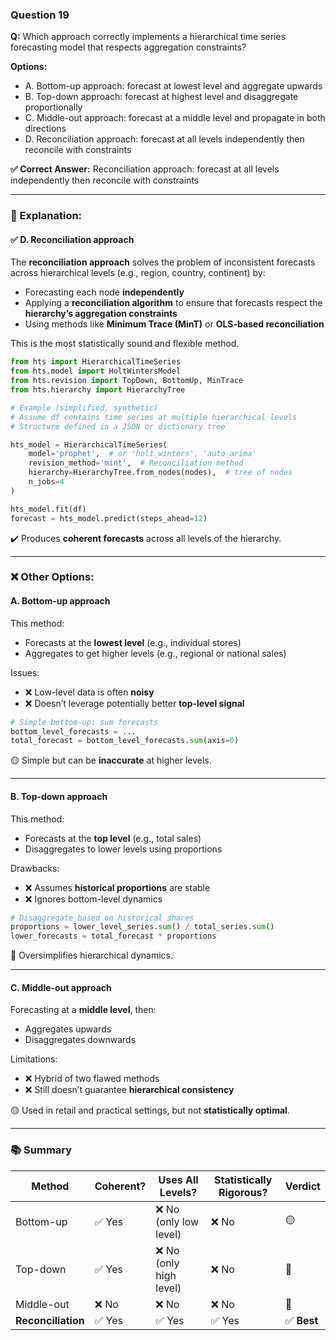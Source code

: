 ### **Question 19**

**Q:** Which approach correctly implements a hierarchical time series forecasting model that respects aggregation constraints?

**Options:**

* A. Bottom-up approach: forecast at lowest level and aggregate upwards
* B. Top-down approach: forecast at highest level and disaggregate proportionally
* C. Middle-out approach: forecast at a middle level and propagate in both directions
* D. Reconciliation approach: forecast at all levels independently then reconcile with constraints

**✅ Correct Answer:** Reconciliation approach: forecast at all levels independently then reconcile with constraints

---

### 🧠 Explanation:

#### ✅ D. **Reconciliation approach**

The **reconciliation approach** solves the problem of inconsistent forecasts across hierarchical levels (e.g., region, country, continent) by:

* Forecasting each node **independently**
* Applying a **reconciliation algorithm** to ensure that forecasts respect the **hierarchy’s aggregation constraints**
* Using methods like **Minimum Trace (MinT)** or **OLS-based reconciliation**

This is the most statistically sound and flexible method.

```python
from hts import HierarchicalTimeSeries
from hts.model import HoltWintersModel
from hts.revision import TopDown, BottomUp, MinTrace
from hts.hierarchy import HierarchyTree

# Example (simplified, synthetic)
# Assume df contains time series at multiple hierarchical levels
# Structure defined in a JSON or dictionary tree

hts_model = HierarchicalTimeSeries(
    model='prophet',  # or 'holt_winters', 'auto_arima'
    revision_method='mint',  # Reconciliation method
    hierarchy=HierarchyTree.from_nodes(nodes),  # tree of nodes
    n_jobs=4
)

hts_model.fit(df)
forecast = hts_model.predict(steps_ahead=12)
```

✔️ Produces **coherent forecasts** across all levels of the hierarchy.

---

### ❌ Other Options:

#### A. **Bottom-up approach**

This method:

* Forecasts at the **lowest level** (e.g., individual stores)
* Aggregates to get higher levels (e.g., regional or national sales)

Issues:

* ❌ Low-level data is often **noisy**
* ❌ Doesn’t leverage potentially better **top-level signal**

```python
# Simple bottom-up: sum forecasts
bottom_level_forecasts = ...
total_forecast = bottom_level_forecasts.sum(axis=0)
```

🟡 Simple but can be **inaccurate** at higher levels.

---

#### B. **Top-down approach**

This method:

* Forecasts at the **top level** (e.g., total sales)
* Disaggregates to lower levels using proportions

Drawbacks:

* ❌ Assumes **historical proportions** are stable
* ❌ Ignores bottom-level dynamics

```python
# Disaggregate based on historical shares
proportions = lower_level_series.sum() / total_series.sum()
lower_forecasts = total_forecast * proportions
```

🔴 Oversimplifies hierarchical dynamics.

---

#### C. **Middle-out approach**

Forecasting at a **middle level**, then:

* Aggregates upwards
* Disaggregates downwards

Limitations:

* ❌ Hybrid of two flawed methods
* ❌ Still doesn’t guarantee **hierarchical consistency**

🟡 Used in retail and practical settings, but not **statistically optimal**.

---

### 📚 Summary

| Method             | Coherent? | Uses All Levels?       | Statistically Rigorous? | Verdict    |
| ------------------ | --------- | ---------------------- | ----------------------- | ---------- |
| Bottom-up          | ✅ Yes     | ❌ No (only low level)  | ❌ No                    | 🟡         |
| Top-down           | ✅ Yes     | ❌ No (only high level) | ❌ No                    | 🔴         |
| Middle-out         | ❌ No      | ❌ No                   | ❌ No                    | 🔴         |
| **Reconciliation** | ✅ Yes     | ✅ Yes                  | ✅ Yes                   | ✅ **Best** |

